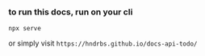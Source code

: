 ### to run this docs, run on your cli 
```
npx serve
```

or simply visit 
``` https://hndrbs.github.io/docs-api-todo/ ```